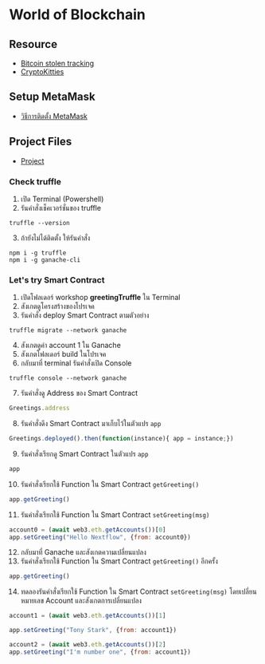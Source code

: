 # World of Blockchain

## Resource

- [Bitcoin stolen tracking](https://www.reddit.com/r/Bitcoin/comments/5vr8xg/confirmed_120000_bitcoins_from_the_bitfinex_hack/de4e4nf/)
- [CryptoKitties](https://www.cryptokitties.co/)

## Setup MetaMask

- [วิธีการติดตั้ง MetaMask](https://github.com/teerasej/blockchain-beginner/blob/master/day1/install_metamask.md)

## Project Files

- [Project](https://www.dropbox.com/s/scnhm7qse3uxl6v/greetingTruffle.zip?dl=0)

### Check truffle

1. เปิด Terminal (Powershell) 
2. รันคำสั่งเช็คเวอร์ชั่นของ truffle

```pwsh
truffle --version
```

3. ถ้ายังไม่ได้ติดตั้ง ให้รันคำสั่ง

```pwsh
npm i -g truffle
npm i -g ganache-cli
```

### Let's try Smart Contract

1. เปิดโฟลเดอร์ workshop **greetingTruffle** ใน Terminal
2. สังเกตดูโครงสร้างของโปรเจค
3. รันคำสั่ง deploy Smart Contract ตามตัวอย่าง


```pwsh
truffle migrate --network ganache
```

4. สังเกตดูค่า account 1 ใน Ganache 
5. สังเกตโฟลเดอร์ build ในโปรเจค
6. กลับมาที่ terminal รันคำสั่งเปิด Console 

```pwsh
truffle console --network ganache
```

7. รันคำสั่งดู Address ของ Smart Contract 

```js
Greetings.address
```

8. รันคำสั่งดึง Smart Contract มาเก็บไว้ในตัวแปร `app`

```js
Greetings.deployed().then(function(instance){ app = instance;})
```

9. รันคำสั่งเรียกดู Smart Contract ในตัวแปร `app`

```js
app
```

10. รันคำสั่งเรียกใช้ Function ใน Smart Contract `getGreeting()`

```js
app.getGreeting()
```

11. รันคำสั่งเรียกใช้ Function ใน Smart Contract `setGreeting(msg)`

```js
account0 = (await web3.eth.getAccounts())[0]
app.setGreeting("Hello Nextflow", {from: account0})
```


12. กลับมาที่ Ganache และสังเกตความเปลี่ยนแปลง
13. รันคำสั่งเรียกใช้ Function ใน Smart Contract `getGreeting()` อีกครั้ง

```js
app.getGreeting()
```

14. ทดลองรันคำสั่งเรียกใช้ Function ใน Smart Contract `setGreeting(msg)` โดยเปลี่ยนหมายเลข Account และสังเกตการเปลี่ยนแปลง

```js
account1 = (await web3.eth.getAccounts())[1]

app.setGreeting("Tony Stark", {from: account1})

account2 = (await web3.eth.getAccounts())[2]
app.setGreeting("I'm number one", {from: account1})
```
